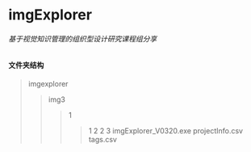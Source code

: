 imgExplorer
=======
###### 基于视觉知识管理的组织型设计研究课程组分享
#### 文件夹结构
>imgexplorer
>>img3
>>>1
>>>>1
>>>>2
>>>2
>>>3
>>imgExplorer_V0320.exe
>>projectInfo.csv
>>tags.csv
